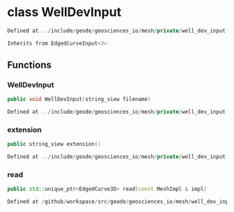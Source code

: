 # class WellDevInput

```cpp
Defined at ../include/geode/geosciences_io/mesh/private/well_dev_input.h#40
```

```cpp
Inherits from EdgedCurveInput<3>
```



## Functions

### WellDevInput

```cpp
public void WellDevInput(string_view filename)
```

```cpp
Defined at ../include/geode/geosciences_io/mesh/private/well_dev_input.h#43
```

### extension

```cpp
public string_view extension()
```

```cpp
Defined at ../include/geode/geosciences_io/mesh/private/well_dev_input.h#48
```

### read

```cpp
public std::unique_ptr<EdgedCurve3D> read(const MeshImpl & impl)
```

```cpp
Defined at /github/workspace/src/geode/geosciences_io/mesh/well_dev_input.cpp#212
```



